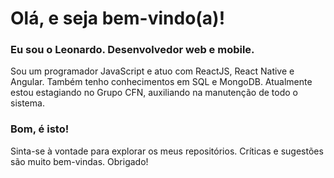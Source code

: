 # Olá, e seja bem-vindo(a)!
### Eu sou o Leonardo. Desenvolvedor web e mobile.

Sou um programador JavaScript e atuo com ReactJS, React Native e Angular. Também tenho conhecimentos em SQL e MongoDB.
Atualmente estou estagiando no Grupo CFN, auxiliando na manutenção de todo o sistema.

### Bom, é isto!
Sinta-se à vontade para explorar os meus repositórios. Críticas e sugestões são muito bem-vindas.
Obrigado!
